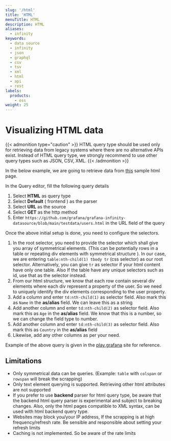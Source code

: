 ```yaml
---
slug: '/html'
title: 'HTML'
menuTitle: HTML
description: HTML
aliases:
  - infinity
keywords:
  - data source
  - infinity
  - json
  - graphql
  - csv
  - tsv
  - xml
  - html
  - api
  - rest
labels:
  products:
    - oss
weight: 25
---
```


# Visualizing HTML data

{{< admonition type="caution" >}}
HTML query type should be used only for retrieving data from legacy systems where there are no alternative APIs exist. Instead of HTML query type, we strongly recommend to use other query types such as JSON, CSV, XML.
{{< /admonition >}}

In the below example, we are going to retrieve data from [this](https://github.com/grafana/grafana-infinity-datasource/blob/main/testdata/users.html) sample html page.

In the Query editor, fill the following query details

1. Select **HTML** as query type
2. Select **Default** ( frontend ) as the parser
3. Select **URL** as the source
4. Select **GET** as the http method
5. Enter `https://github.com/grafana/grafana-infinity-datasource/blob/main/testdata/users.html` in the URL field of the query

Once the above initial setup is done, you need to configure the selectors.

1. In the root selector, you need to provide the selector which shall give you array of symmetrical elements. (This can be potentially rows in a table or repeating div elements with symmetrical structure ). In our case, we are entering `table:nth-child(1) tbody tr` (css selector) as our root selector. Alternatively, you can give `tr` as selector if your html content have only one table. Also If the table have any unique selectors such as id, use that as the selector instead.
2. From our html structure, we know that each row contain several div elements where each div represent a property of the user. So we need to uniquely identify the div elements corresponding to the user property.
3. Add a column and enter `td:nth-child(1)` as selector field. Also mark this as `Name` in the **as/alias** field. We can leave this as a string
4. Add another column and enter `td:nth-child(2)` as selector field. Also mark this as `Age` in the **as/alias** field. We know that this is a number, so we can change the field type to number.
5. Add another column and enter `td:nth-child(3)` as selector field. Also mark this as `Country` in the **as/alias** field
6. Likewise, add any other columns as per your need.

Example of the above query is given in the [play.grafana](https://play.grafana.org/explore?schemaVersion=1&panes=%7B%22s9j%22:%7B%22datasource%22:%22infinity-universal%22,%22queries%22:%5B%7B%22refId%22:%22A%22,%22datasource%22:%7B%22type%22:%22yesoreyeram-infinity-datasource%22,%22uid%22:%22infinity-universal%22%7D,%22type%22:%22html%22,%22source%22:%22url%22,%22format%22:%22table%22,%22url%22:%22https:%2F%2Fgithub.com%2Fgrafana%2Fgrafana-infinity-datasource%2Fblob%2Fmain%2Ftestdata%2Fusers.html%22,%22url_options%22:%7B%22method%22:%22GET%22,%22data%22:%22%22%7D,%22root_selector%22:%22table:nth-child%281%29%20tbody%20tr%22,%22columns%22:%5B%7B%22text%22:%22Name%22,%22selector%22:%22td:nth-child%281%29%22,%22type%22:%22string%22%7D,%7B%22text%22:%22Age%22,%22selector%22:%22td:nth-child%282%29%22,%22type%22:%22number%22%7D,%7B%22text%22:%22Country%22,%22selector%22:%22td:nth-child%283%29%22,%22type%22:%22string%22%7D,%7B%22text%22:%22Occupation%22,%22selector%22:%22td:nth-child%284%29%22,%22type%22:%22string%22%7D,%7B%22text%22:%22Salary%22,%22selector%22:%22td:nth-child%285%29%22,%22type%22:%22number%22%7D%5D,%22filters%22:%5B%5D,%22global_query_id%22:%22%22%7D%5D,%22range%22:%7B%22from%22:%22now-6h%22,%22to%22:%22now%22%7D%7D%7D&orgId=1) site for reference.

## Limitations

- Only symmetrical data can be queries. (Example: `table` with `colspan` or `rowspan` will break the scrapping)
- Only text element querying is supported. Retrieving other html attributes are not supported
- If you prefer to use **backend** parser for html query type, be aware that the backend html query parser is experimental and subject to breaking changes. Also, only the html pages compatible to XML syntax, can be used with html backend query type.
- Websites may block you/your IP address, If the scrapping is at high frequency/refresh rate. Be sensible and responsible about setting your refresh limits
- Caching is not implemented. So be aware of the rate limits
